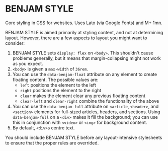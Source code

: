 # BENJAM STYLE #

Core styling in CSS for websites. Uses Lato (via Google Fonts) and M+ 1mn.

BENJAM STYLE is aimed primarily at styling content, and not at determining layout. However, there are a few aspects to layout you might want to consider:

1. BENJAM STYLE sets `display: flex` on `<body>`. This shouldn't cause problems generally, but it means that margin-collapsing might not work as you expect.
2. `<body>` is given a `max-width` of `36rem`.
3. You can use the `data-benjam-float` attribute on any element to create floating content. The possible values are:
    * `left` positions the element to the left
    * `right` positions the element to the right
    * `clear` makes the element clear any previous floating content
    * `clear-left` and `clear-right` combine the functionality of the above
4. You can use the `data-benjam-full` attribute on `<article`, `<header>`, and `<section>` elements for full-sized articles, headers, and sections. Using `data-benjam-full` on a `<div>` makes it fill the background; you can use this in conjunction with `<video>` or `<img>` for background content.
5. By default, `<div>`s centre text.

You should include BENJAM STYLE before any layout-intensive stylesheets to ensure that the proper rules are overrided.
